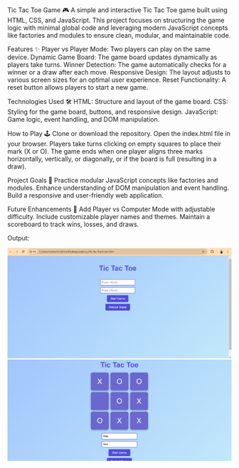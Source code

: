 Tic Tac Toe Game 🎮
A simple and interactive Tic Tac Toe game built using HTML, CSS, and JavaScript. This project focuses on structuring the game logic with minimal global code and leveraging modern JavaScript concepts like factories and modules to ensure clean, modular, and maintainable code.

Features ✨
Player vs Player Mode: Two players can play on the same device.
Dynamic Game Board: The game board updates dynamically as players take turns.
Winner Detection: The game automatically checks for a winner or a draw after each move.
Responsive Design: The layout adjusts to various screen sizes for an optimal user experience.
Reset Functionality: A reset button allows players to start a new game.

Technologies Used 🛠️
HTML: Structure and layout of the game board.
CSS: Styling for the game board, buttons, and responsive design.
JavaScript: Game logic, event handling, and DOM manipulation.

How to Play 🕹️
Clone or download the repository.
Open the index.html file in your browser.
Players take turns clicking on empty squares to place their mark (X or O).
The game ends when one player aligns three marks horizontally, vertically, or diagonally, or if the board is full (resulting in a draw).

Project Goals 🎯
Practice modular JavaScript concepts like factories and modules.
Enhance understanding of DOM manipulation and event handling.
Build a responsive and user-friendly web application.

Future Enhancements 🚀
Add Player vs Computer Mode with adjustable difficulty.
Include customizable player names and themes.
Maintain a scoreboard to track wins, losses, and draws.


Output:

![Image 1](images/output.png)
![Image 2](images/nickwins.png)
